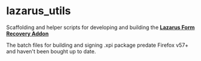 # lazarus_utils
Scaffolding and helper scripts for developing and building the **[Lazarus Form Recovery Addon][0]**

The batch files for building and signing .xpi package predate Firefox v57+ and haven't been bought up to date.

[0]: https://github.com/lazarus-recovery/lazarus_addon
